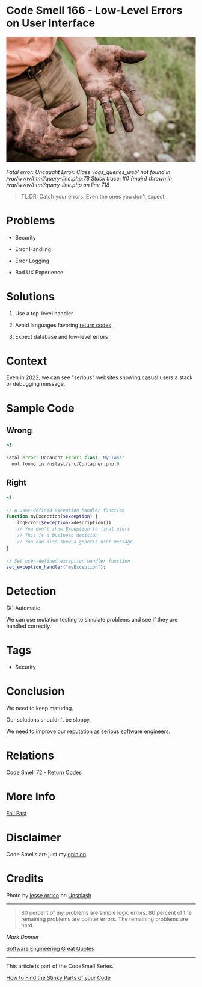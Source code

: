# Code Smell 166 - Low-Level Errors on User Interface
            
![Code Smell 166 - Low-Level Errors on User Interface](Code%20Smell%20166%20-%20Low-Level%20Errors%20on%20User%20Interface.jpg)

*Fatal error: Uncaught Error: Class 'logs_queries_web' not found in /var/www/html/query-line.php:78 Stack trace: #0 {main} thrown in /var/www/html/query-line.php on line 718*

> TL;DR: Catch your errors. Even the ones you don't expect.

# Problems

- Security

- Error Handling

- Error Logging

- Bad UX Experience

# Solutions

1. Use a top-level handler

2. Avoid languages favoring [return codes](https://github.com/mcsee/Software-Design-Articles/tree/main/Articles/Code%20Smells/Code%20Smell%2072%20-%20Return%20Codes/readme.md)

3. Expect database and low-level errors

# Context

Even in 2022, we can see "serious" websites showing casual users a stack or debugging message.

# Sample Code

## Wrong

<!-- [Gist Url](https://gist.github.com/mcsee/8d71bdae68fc52a1b6d1c65e8ce944af) -->

```php
<?

Fatal error: Uncaught Error: Class 'MyClass' 
  not found in /nstest/src/Container.php:9
```

## Right

<!-- [Gist Url](https://gist.github.com/mcsee/3d16a49a680234811e19a56fd3d5be17) -->

```php
<?

// A user-defined exception handler function
function myException($exception) {
    logError($exception->description())
    // You don’t show Exception to final users
    // This is a business decision
    // You can also show a generic user message     
}

// Set user-defined exception handler function
set_exception_handler("myException");
```

# Detection

[X] Automatic 

We can use mutation testing to simulate problems and see if they are handled correctly.

# Tags

- Security

# Conclusion

We need to keep maturing. 

Our solutions shouldn't be sloppy.

We need to improve our reputation as serious software engineers.

# Relations

[Code Smell 72 - Return Codes](https://github.com/mcsee/Software-Design-Articles/tree/main/Articles/Code%20Smells/Code%20Smell%2072%20-%20Return%20Codes/readme.md)

# More Info

[Fail Fast](https://github.com/mcsee/Software-Design-Articles/tree/main/Articles/Theory/Fail%20Fast/readme.md)

# Disclaimer

Code Smells are just my [opinion](https://github.com/mcsee/Software-Design-Articles/tree/main/Articles/Blogging/I%20Wrote%20More%20than%2090%20Articles%20on%202021%20Here%20is%20What%20I%20Learned/readme.md).

# Credits

Photo by [jesse orrico](https://unsplash.com/@jessedo81) on [Unsplash](https://unsplash.com/s/photos/dirty)  

* * *

> 80 percent of my problems are simple logic errors. 80 percent of the remaining problems are pointer errors. The remaining problems are hard.

_Mark Donner_
 
[Software Engineering Great Quotes](https://github.com/mcsee/Software-Design-Articles/tree/main/Articles/Quotes/Software%20Engineering%20Great%20Quotes/readme.md)

* * *

This article is part of the CodeSmell Series.

[How to Find the Stinky Parts of your Code](https://github.com/mcsee/Software-Design-Articles/tree/main/Articles/Code%20Smells/How%20to%20Find%20the%20Stinky%20parts%20of%20your%20Code/readme.md)